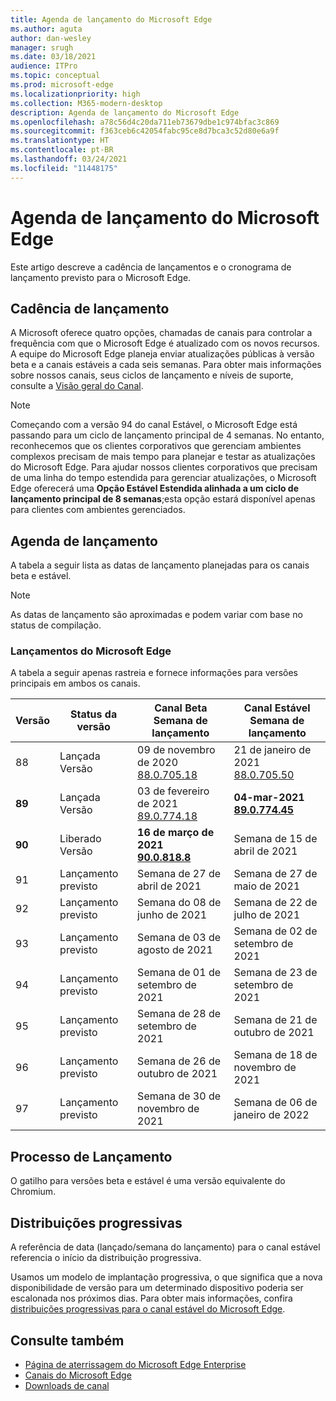 ```yaml
---
title: Agenda de lançamento do Microsoft Edge
ms.author: aguta
author: dan-wesley
manager: srugh
ms.date: 03/18/2021
audience: ITPro
ms.topic: conceptual
ms.prod: microsoft-edge
ms.localizationpriority: high
ms.collection: M365-modern-desktop
description: Agenda de lançamento do Microsoft Edge
ms.openlocfilehash: a78c56d4c20da711eb73679dbe1c974bfac3c869
ms.sourcegitcommit: f363ceb6c42054fabc95ce8d7bca3c52d80e6a9f
ms.translationtype: HT
ms.contentlocale: pt-BR
ms.lasthandoff: 03/24/2021
ms.locfileid: "11448175"
---
```

# <a name="microsoft-edge-release-schedule"></a>Agenda de lançamento do Microsoft Edge

Este artigo descreve a cadência de lançamentos e o cronograma de lançamento previsto para o Microsoft Edge.

## <a name="release-cadence"></a>Cadência de lançamento

A Microsoft oferece quatro opções, chamadas de canais para controlar a frequência com que o Microsoft Edge é atualizado com os novos recursos. A equipe do Microsoft Edge planeja enviar atualizações públicas à versão beta e a canais estáveis a cada seis semanas. Para obter mais informações sobre nossos canais, seus ciclos de lançamento e níveis de suporte, consulte a [Visão geral do Canal](./microsoft-edge-channels.md#channel-overview).

> [!NOTE]
> Começando com a versão 94 do canal Estável, o Microsoft Edge está passando para um ciclo de lançamento principal de 4 semanas. No entanto, reconhecemos que os clientes corporativos que gerenciam ambientes complexos precisam de mais tempo para planejar e testar as atualizações do Microsoft Edge. Para ajudar nossos clientes corporativos que precisam de uma linha do tempo estendida para gerenciar atualizações, o Microsoft Edge oferecerá uma **Opção Estável Estendida alinhada a um ciclo de lançamento principal de 8 semanas**;esta opção estará disponível apenas para clientes com ambientes gerenciados.

## <a name="release-schedule"></a>Agenda de lançamento

A tabela a seguir lista as datas de lançamento planejadas para os canais beta e estável.

> [!NOTE]
> As datas de lançamento são aproximadas e podem variar com base no status de compilação.

### <a name="microsoft-edge-releases"></a>Lançamentos do Microsoft Edge

A tabela a seguir apenas rastreia e fornece informações para versões principais em ambos os canais.

| Versão | Status da versão | Canal Beta<br>Semana de lançamento | Canal Estável<br>Semana de lançamento |
|---------|-----|------|--------|
| 88 | Lançada<br>Versão | 09 de novembro de 2020<br>[88.0.705.18](./microsoft-edge-relnote-beta-channel.md#version-88070518-december-9) | 21 de janeiro de 2021<br>[88.0.705.50](./microsoft-edge-relnote-stable-channel.md#version-88070550-january-21)|
| **89** | Lançada<br>Versão | 03 de fevereiro de 2021<br>[89.0.774.18](./microsoft-edge-relnote-beta-channel.md#version-89077418-february-3) | **04-mar-2021**<br>**[89.0.774.45](./microsoft-edge-relnote-stable-channel.md#version-89077445-march-21)** |
| **90** | Liberado<br>Versão | **16 de março de 2021**<br>**[90.0.818.8](./microsoft-edge-relnote-beta-channel.md#version-9008188-march-16)** | Semana de 15 de abril de 2021 |
| 91 | Lançamento previsto | Semana de 27 de abril de 2021 | Semana de 27 de maio de 2021 |
| 92 | Lançamento previsto | Semana do 08 de junho de 2021 | Semana de 22 de julho de 2021 |
| 93 | Lançamento previsto | Semana de 03 de agosto de 2021 | Semana de 02 de setembro de 2021 |
| 94 | Lançamento previsto | Semana de 01 de setembro de 2021 | Semana de 23 de setembro de 2021 |
| 95 | Lançamento previsto | Semana de 28 de setembro de 2021 | Semana de 21 de outubro de 2021 |
| 96 | Lançamento previsto | Semana de 26 de outubro de 2021 | Semana de 18 de novembro de 2021 |
| 97 | Lançamento previsto | Semana de 30 de novembro de 2021 | Semana de 06 de janeiro de 2022 |

## <a name="release-process"></a>Processo de Lançamento

O gatilho para versões beta e estável é uma versão equivalente do Chromium.

## <a name="progressive-rollouts"></a>Distribuições progressivas

A referência de data (lançado/semana do lançamento) para o canal estável referencia o início da distribuição progressiva.

Usamos um modelo de implantação progressiva, o que significa que a nova disponibilidade de versão para um determinado dispositivo poderia ser escalonada nos próximos dias. Para obter mais informações, confira [distribuições progressivas para o canal estável do Microsoft Edge](microsoft-edge-update-progressive-rollout.md).

## <a name="see-also"></a>Consulte também

- [Página de aterrissagem do Microsoft Edge Enterprise](https://aka.ms/EdgeEnterprise)
- [Canais do Microsoft Edge](microsoft-edge-channels.md)
- [Downloads de canal](https://www.microsoft.com/edge/business/download)